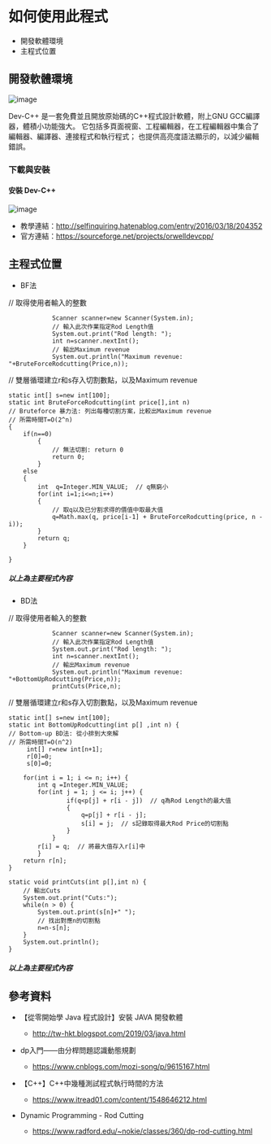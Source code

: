 # 如何使用此程式

- 開發軟體環境
- 主程式位置

## 開發軟體環境

![image](https://i.imgur.com/9DYIRXC.png)

Dev-C++
是一套免費並且開放原始碼的C++程式設計軟體，附上GNU GCC編譯器，體積小功能強大。
它包括多頁面視窗、工程編輯器，在工程編輯器中集合了編輯器、編譯器、連接程式和執行程式；
也提供高亮度語法顯示的，以減少編輯錯誤。

### 下載與安裝
#### 安裝 Dev-C++

![image](https://i.imgur.com/gaa770w.png)
  - 教學連結：http://selfinquiring.hatenablog.com/entry/2016/03/18/204352
  - 官方連結：https://sourceforge.net/projects/orwelldevcpp/
  
## 主程式位置

  - BF法

  // 取得使用者輸入的整數
  
		 		Scanner scanner=new Scanner(System.in);
		 		// 輸入此次作業指定Rod Length值				
		 		System.out.print("Rod length: ");				
		 		int n=scanner.nextInt();				
		 		// 輸出Maximum revenue				
		 		System.out.println("Maximum revenue: "+BruteForceRodcutting(Price,n));
				
  // 雙層循環建立r和s存入切割數點，以及Maximum revenue
  
	static int[] s=new int[100];	
	static int BruteForceRodcutting(int price[],int n)	
	// Bruteforce 暴力法: 列出每種切割方案，比較出Maximum revenue	
	// 所需時間T=O(2^n)	
	{	
		if(n==0)		
			{
				// 無法切割: return 0				
				return 0;			
			} 			
		else		
		{		
			int  q=Integer.MIN_VALUE;  // q無窮小
			for(int i=1;i<=n;i++)			
			{		
				// 取q以及已分割求得的價值中取最大值				
				q=Math.max(q, price[i-1] + BruteForceRodcutting(price, n - i));				
			}			
			return q;			
		}
		
	}
	
   ##### 以上為主要程式內容

  - BD法

  // 取得使用者輸入的整數
    
		 		Scanner scanner=new Scanner(System.in);
		 		// 輸入此次作業指定Rod Length值
		 		System.out.print("Rod length: ");
		 		int n=scanner.nextInt();
		 		// 輸出Maximum revenue
		 		System.out.println("Maximum revenue: "+BottomUpRodcutting(Price,n));
		 		printCuts(Price,n);
    
  // 雙層循環建立r和s存入切割數點，以及Maximum revenue
  
	static int[] s=new int[100];
	static int BottomUpRodcutting(int p[] ,int n) {
	// Bottom-up BD法: 從小排到大來解
	// 所需時間T=O(n^2)
		 int[] r=new int[n+1];
		 r[0]=0;
		 s[0]=0;
		 
	    for(int i = 1; i <= n; i++) {
	        int q =Integer.MIN_VALUE;
	        for(int j = 1; j <= i; j++) {
		        	if(q<p[j] + r[i - j])  // q為Rod Length的最大值
		        	{
		        		q=p[j] + r[i - j];
		        		s[i] = j;  // s記錄取得最大Rod Price的切割點
		        	}
	            }
	        r[i] = q;  // 將最大值存入r[i]中
	        }
	    return r[n];
	}
	 
	static void printCuts(int p[],int n) {
		// 輸出Cuts
		System.out.print("Cuts:");
		while(n > 0) {
			System.out.print(s[n]+" ");
			// 找出對應n的切割點
			n=n-s[n];
		}
		System.out.println();
	}
   ##### 以上為主要程式內容

## 參考資料


- 【從零開始學 Java 程式設計】安裝 JAVA 開發軟體
  - http://tw-hkt.blogspot.com/2019/03/java.html
  
- dp入門——由分桿問題認識動態規劃
  - https://www.cnblogs.com/mozi-song/p/9615167.html

- 【C++】C++中幾種測試程式執行時間的方法
  - https://www.itread01.com/content/1548646212.html
  
- Dynamic Programming - Rod Cutting
  - https://www.radford.edu/~nokie/classes/360/dp-rod-cutting.html
